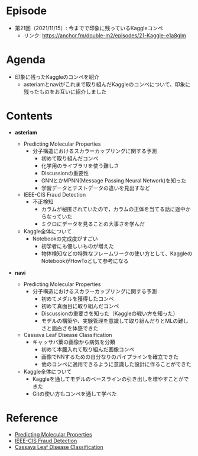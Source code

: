 # Episode
- 第21回（2021/11/15）: 今までで印象に残っているKaggleコンペ
  - リンク: https://anchor.fm/double-m2/episodes/21-Kaggle-e1a8glm

# Agenda
- 印象に残ったKaggleのコンペを紹介
  - asteriamとnaviがこれまで取り組んだKaggleのコンペについて、印象に残ったものをお互いに紹介しました

# Contents
- **asteriam**
    - Predicting Molecular Properties
        - 分子構造におけるスカラーカップリングに関する予測
            - 初めて取り組んだコンペ
            - 化学用のライブラリを使う難しさ
            - Discussionの重要性
            - GNNとかMPNN(Message Passing Neural Network)を知った
            - 学習データとテストデータの違いを見出すなど
    - IEEE-CIS Fraud Detection
        - 不正検知
            - カラムが秘匿されていたので，カラムの正体を当てる話に途中からなっていた
            - ミクロにデータを見ることの大事さを学んだ
    - Kaggle全体について
        - Notebookの完成度がすごい
            - 初学者にも優しいものが増えた
            - 物体検知などの特殊なフレームワークの使い方として、KaggleのNotebookがHowToとして参考になる

- **navi**
    - Predicting Molecular Properties
        - 分子構造におけるスカラーカップリングに関する予測
            - 初めてメダルを獲得したコンペ
            - 初めて真面目に取り組んだコンペ
            - Discussionの重要さを知った（Kaggleの戦い方を知った）
            - モデルの構築や、実験管理を意識して取り組んだりとMLの難しさと面白さを体感できた
    - Cassava Leaf Disease Classification
        - キャッサバ葉の画像から病気を分類
            - 初めて本腰入れて取り組んだ画像コンペ
            - 画像でNNするための自分なりのパイプラインを確立できた
            - 他のコンペに適用できるように意識した設計に作ることができた
    - Kaggle全体について
        - Kaggleを通してモデルのベースラインの引き出しを増やすことができた
        - Gitの使い方もコンペを通して学べた

# Reference
- [Predicting Molecular Properties](https://www.kaggle.com/c/champs-scalar-coupling)
- [IEEE-CIS Fraud Detection](https://www.kaggle.com/c/ieee-fraud-detection)
- [Cassava Leaf Disease Classification](https://www.kaggle.com/c/cassava-leaf-disease-classification)
